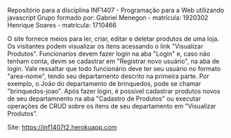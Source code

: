 Repositório para a disciplina INF1407 - Programação para a Web utilizando javascript
Grupo formado por: Gabriel Menegon - matrícula: 1920302 Henrique Soares - matrícula: 1710466



O site fornece meios para ler, criar, editar e deletar produtos de uma loja.
Os visitantes podem visualizar os itens acessando o link "Visualizar Produtos".
Funcionarios devem fazer login na aba "Login" e, caso não tenham conta, devm se cadastrar em "Registrar novo usuário", na aba de login.
Vale ressaltar que todo funcionário deve ter seu usuário no formato "area-nome", tendo seu departamento descrito na primeira parte.
Por exemplo, o João do departamento de brinquedos, pode se chamar "brinquedos-joao".
Após fazer login, é possível cadastrar produtos novos de seu departamnento na aba "Cadastro de Produtos" ou executar operações de CRUD sobre os itens de seu departamento em "Visualizar Produtos".

Site: https://inf1407t2.herokuapp.com
